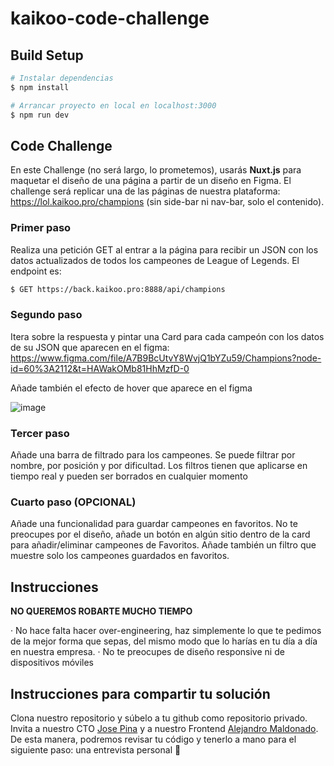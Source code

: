 # kaikoo-code-challenge

## Build Setup

```bash
# Instalar dependencias
$ npm install

# Arrancar proyecto en local en localhost:3000
$ npm run dev
```

## Code Challenge
En este Challenge (no será largo, lo prometemos), usarás **Nuxt.js** para maquetar el diseño de una página a partir de un diseño en Figma. El challenge será replicar una de las páginas de nuestra plataforma: https://lol.kaikoo.pro/champions (sin side-bar ni nav-bar, solo el contenido).

### Primer paso
Realiza una petición GET al entrar a la página para recibir un JSON con los datos actualizados de todos los campeones de League of Legends. El endpoint es:
```bash
$ GET https://back.kaikoo.pro:8888/api/champions
```

### Segundo paso
Itera sobre la respuesta y pintar una Card para cada campeón con los datos de su JSON que aparecen en el figma:
https://www.figma.com/file/A7B9BcUtvY8WvjQ1bYZu59/Champions?node-id=60%3A2112&t=HAWakOMb81HhMzfD-0

Añade también el efecto de hover que aparece en el figma

![image](https://user-images.githubusercontent.com/78962636/210406701-0f55e966-5ae0-4d28-8442-c84db07ab07b.png)

### Tercer paso
Añade una barra de filtrado para los campeones. Se puede filtrar por nombre, por posición y por dificultad. Los filtros tienen que aplicarse en tiempo real y pueden ser borrados en cualquier momento

### Cuarto paso (OPCIONAL)
Añade una funcionalidad para guardar campeones en favoritos. No te preocupes por el diseño, añade un botón en algún sitio dentro de la card para añadir/eliminar campeones de Favoritos. Añade también un filtro que muestre solo los campeones guardados en favoritos.


## Instrucciones
**NO QUEREMOS ROBARTE MUCHO TIEMPO**

  · No hace falta hacer over-engineering, haz simplemente lo que te pedimos de la mejor forma que sepas, del mismo modo que lo harías en tu día a día en nuestra empresa.
  · No te preocupes de diseño responsive ni de dispositivos móviles

## Instrucciones para compartir tu solución
Clona nuestro repositorio y súbelo a tu github como repositorio privado. Invita a nuestro CTO [Jose Pina](https://github.com/josepinaKaikoo) y a nuestro Frontend [Alejandro Maldonado](https://github.com/amaldonadokaikoo). De esta manera, podremos revisar tu código y tenerlo a mano para el siguiente paso: una entrevista personal 👻

